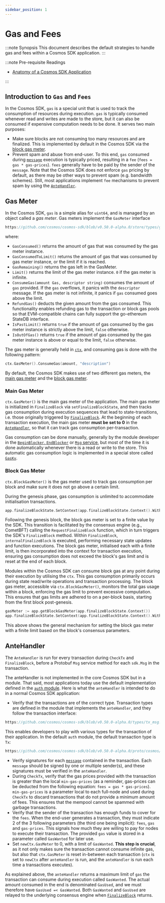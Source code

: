 ```yaml
---
sidebar_position: 1
---
```


# Gas and Fees

:::note Synopsis
This document describes the default strategies to handle gas and fees within a Cosmos SDK application.
:::

:::note Pre-requisite Readings

* [Anatomy of a Cosmos SDK Application](./00-app-anatomy.md)

:::

## Introduction to `Gas` and `Fees`

In the Cosmos SDK, `gas` is a special unit that is used to track the consumption of resources during execution. `gas` is typically consumed whenever read and writes are made to the store, but it can also be consumed if expensive computation needs to be done. It serves two main purposes:

* Make sure blocks are not consuming too many resources and are finalized. This is implemented by default in the Cosmos SDK via the [block gas meter](#block-gas-meter).
* Prevent spam and abuse from end-user. To this end, `gas` consumed during [`message`](../../build/building-modules/02-messages-and-queries.md#messages) execution is typically priced, resulting in a `fee` (`fees = gas * gas-prices`). `fees` generally have to be paid by the sender of the `message`. Note that the Cosmos SDK does not enforce `gas` pricing by default, as there may be other ways to prevent spam (e.g. bandwidth schemes). Still, most applications implement `fee` mechanisms to prevent spam by using the [`AnteHandler`](#antehandler).

## Gas Meter

In the Cosmos SDK, `gas` is a simple alias for `uint64`, and is managed by an object called a _gas meter_. Gas meters implement the `GasMeter` interface

```go reference
https://github.com/cosmos/cosmos-sdk/blob/v0.50.0-alpha.0/store/types/gas.go#L40-L51
```

where:

* `GasConsumed()` returns the amount of gas that was consumed by the gas meter instance.
* `GasConsumedToLimit()` returns the amount of gas that was consumed by gas meter instance, or the limit if it is reached.
* `GasRemaining()` returns the gas left in the GasMeter.
* `Limit()` returns the limit of the gas meter instance. `0` if the gas meter is infinite.
* `ConsumeGas(amount Gas, descriptor string)` consumes the amount of `gas` provided. If the `gas` overflows, it panics with the `descriptor` message. If the gas meter is not infinite, it panics if `gas` consumed goes above the limit.
* `RefundGas()` deducts the given amount from the gas consumed. This functionality enables refunding gas to the transaction or block gas pools so that EVM-compatible chains can fully support the go-ethereum StateDB interface.
* `IsPastLimit()` returns `true` if the amount of gas consumed by the gas meter instance is strictly above the limit, `false` otherwise.
* `IsOutOfGas()` returns `true` if the amount of gas consumed by the gas meter instance is above or equal to the limit, `false` otherwise.

The gas meter is generally held in [`ctx`](../advanced/02-context.md), and consuming gas is done with the following pattern:

```go
ctx.GasMeter().ConsumeGas(amount, "description")
```

By default, the Cosmos SDK makes use of two different gas meters, the [main gas meter](#main-gas-metter) and the [block gas meter](#block-gas-meter).

### Main Gas Meter

`ctx.GasMeter()` is the main gas meter of the application. The main gas meter is initialized in `FinalizeBlock` via `setFinalizeBlockState`, and then tracks gas consumption during execution sequences that lead to state-transitions, i.e. those originally triggered by [`FinalizeBlock`](../advanced/00-baseapp.md#finalizeblock). At the beginning of each transaction execution, the main gas meter **must be set to 0** in the [`AnteHandler`](#antehandler), so that it can track gas consumption per-transaction.

Gas consumption can be done manually, generally by the module developer in the [`BeginBlocker`, `EndBlocker`](../../build/building-modules/06-beginblock-endblock.md) or [`Msg` service](../../build/building-modules/03-msg-services.md), but most of the time it is done automatically whenever there is a read or write to the store. This automatic gas consumption logic is implemented in a special store called [`GasKv`](../advanced/04-store.md#gaskv-store).

### Block Gas Meter

`ctx.BlockGasMeter()` is the gas meter used to track gas consumption per block and make sure it does not go above a certain limit. 

During the genesis phase, gas consumption is unlimited to accommodate initialisation transactions. 

```go
app.finalizeBlockState.SetContext(app.finalizeBlockState.Context().WithBlockGasMeter(storetypes.NewInfiniteGasMeter()))
```

Following the genesis block, the block gas meter is set to a finite value by the SDK. This transition is facilitated by the consensus engine (e.g., CometBFT) calling the `RequestFinalizeBlock` function, which in turn triggers the SDK's `FinalizeBlock` method. Within `FinalizeBlock`, `internalFinalizeBlock` is executed, performing necessary state updates and function executions. The block gas meter, initialised each with a finite limit, is then incorporated into the context for transaction execution, ensuring gas consumption does not exceed the block's gas limit and is reset at the end of each block.

Modules within the Cosmos SDK can consume block gas at any point during their execution by utilising the `ctx`. This gas consumption primarily occurs during state read/write operations and transaction processing. The block gas meter, accessible via `ctx.BlockGasMeter()`, monitors the total gas usage within a block, enforcing the gas limit to prevent excessive computation. This ensures that gas limits are adhered to on a per-block basis, starting from the first block post-genesis.

```go
gasMeter := app.getBlockGasMeter(app.finalizeBlockState.Context())
app.finalizeBlockState.SetContext(app.finalizeBlockState.Context().WithBlockGasMeter(gasMeter))
```

This above shows the general mechanism for setting the block gas meter with a finite limit based on the block's consensus parameters.

## AnteHandler

The `AnteHandler` is run for every transaction during `CheckTx` and `FinalizeBlock`, before a Protobuf `Msg` service method for each `sdk.Msg` in the transaction. 

The anteHandler is not implemented in the core Cosmos SDK but in a module. That said, most applications today use the default implementation defined in the [`auth` module](https://github.com/cosmos/cosmos-sdk/tree/main/x/auth). Here is what the `anteHandler` is intended to do in a normal Cosmos SDK application:

* Verify that the transactions are of the correct type. Transaction types are defined in the module that implements the `anteHandler`, and they follow the transaction interface:

```go reference
https://github.com/cosmos/cosmos-sdk/blob/v0.50.0-alpha.0/types/tx_msg.go#L51-L56
```

  This enables developers to play with various types for the transaction of their application. In the default `auth` module, the default transaction type is `Tx`: 

```protobuf reference
https://github.com/cosmos/cosmos-sdk/blob/v0.50.0-alpha.0/proto/cosmos/tx/v1beta1/tx.proto#L14-L27
```

* Verify signatures for each [`message`](../../build/building-modules/02-messages-and-queries.md#messages) contained in the transaction. Each `message` should be signed by one or multiple sender(s), and these signatures must be verified in the `anteHandler`.
* During `CheckTx`, verify that the gas prices provided with the transaction is greater than the local `min-gas-prices` (as a reminder, gas-prices can be deducted from the following equation: `fees = gas * gas-prices`). `min-gas-prices` is a parameter local to each full-node and used during `CheckTx` to discard transactions that do not provide a minimum amount of fees. This ensures that the mempool cannot be spammed with garbage transactions.
* Verify that the sender of the transaction has enough funds to cover for the `fees`. When the end-user generates a transaction, they must indicate 2 of the 3 following parameters (the third one being implicit): `fees`, `gas` and `gas-prices`. This signals how much they are willing to pay for nodes to execute their transaction. The provided `gas` value is stored in a parameter called `GasWanted` for later use.
* Set `newCtx.GasMeter` to 0, with a limit of `GasWanted`. **This step is crucial**, as it not only makes sure the transaction cannot consume infinite gas, but also that `ctx.GasMeter` is reset in-between each transaction (`ctx` is set to `newCtx` after `anteHandler` is run, and the `anteHandler` is run each time a transactions executes).

As explained above, the `anteHandler` returns a maximum limit of `gas` the transaction can consume during execution called `GasWanted`. The actual amount consumed in the end is denominated `GasUsed`, and we must therefore have `GasUsed =< GasWanted`. Both `GasWanted` and `GasUsed` are relayed to the underlying consensus engine when [`FinalizeBlock`](../advanced/00-baseapp.md#finalizeblock) returns.
